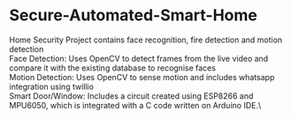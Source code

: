 # Secure-Automated-Smart-Home
Home Security Project contains face recognition, fire detection and motion detection\
Face Detection: Uses OpenCV to detect frames from the live video and compare it with the existing database to recognise faces\
Motion Detection: Uses OpenCV to sense motion and includes whatsapp integration using twillio \
Smart Door/Window: Includes a circuit created using ESP8266 and MPU6050, which is integrated with a C code written on Arduino IDE.\
